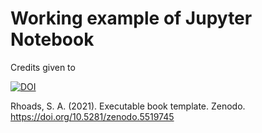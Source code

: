 # Working example of Jupyter Notebook 
Credits given to

[![DOI](https://zenodo.org/badge/DOI/10.5281/zenodo.5519745.svg)](https://doi.org/10.5281/zenodo.5519745)

Rhoads, S. A. (2021). Executable book template. Zenodo. https://doi.org/10.5281/zenodo.5519745

